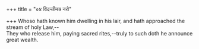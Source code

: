 +++
title = "०४ विदन्तीमत्र नरो"

+++
Whoso hath known him dwelling in his lair, and hath approached the stream of holy Law,--  
     They who release him, paying sacred rites,--truly to such doth he announce great wealth.